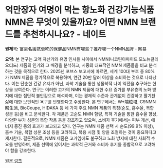 # 억만장자 여명이 먹는 항노화 건강기능식품 NMN은 무엇이 있을까요? 어떤 NMN 브랜드를 추천하시나요? - 네이트

**원제목:** 富豪名媛抗衰吃的保健品NMN有哪些？推荐哪一个NMN品牌 - 网易

**요약:** 본 연구는 고액 자산가와 유명 인사들 사이에서 NMN(니코틴아마이드 모노뉴클레오티드) 제품의 인기와 그 배경을 분석하고, 시중의 대표적인 NMN 제품들을 비교 분석하는 것을 목적으로 한다.  2025년 포브스 보고서에 따르면, 세계 100대 부호 중 80%가 NMN 제품을 정기적으로 복용하며, 연간 20만 달러 이상을 소비하는 것으로 나타났다. 이는 단순한 건강 유지가 아닌, 과학 기술을 통한 생물학적 나이 역전을 추구하는 현상을 보여준다.  연구는 이러한 고가의 NMN 제품에 대한 수요 증가를 부유층의 노화 방지에 대한 집단적 불안감으로 해석하며, 이는 경제적 수준과 관계없이 건강하고 활기찬 삶에 대한 보편적인 욕구를 반영한다고 주장한다.  본 연구에서는 W+端粒塔, C9NMN盼生派, BioCoupe, HIDAKA 등 네 가지 주요 NMN 제품의 특징(순도, 흡수율, 복합 성분 등)을 비교 분석한다.  각 제품은 고순도 NMN 함량, 특허 기술을 통한 흡수율 향상, 다양한 부가 성분의 복합 작용 등을 강조하고 있으며, 소비자 후기에서는 피부 개선, 에너지 증진 등의 효과가 보고되고 있다.  연구는 NMN 제품 선택 시 순도(99.9% 이상), 흡수 기술, 복합 성분 조성 등을 고려하고, 복용 시점 및 양을 조절하는 것이 중요하다고 제시한다.  결론적으로, NMN 제품은 고가임에도 불구하고 노화 방지에 대한 사회적 수요를 반영하며, 제품 선택에 있어서는 과학적 근거와 소비자 후기를 종합적으로 고려해야 함을 강조한다.

[원문 링크](https://www.163.com/dy/article/K57I03620556DNUS.html)
